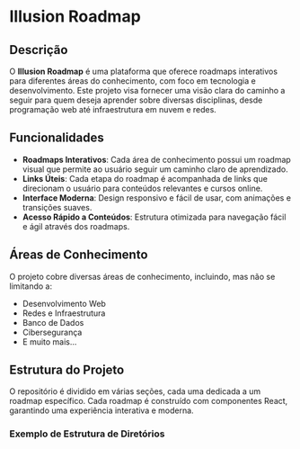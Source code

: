 # Illusion Roadmap

## Descrição

O **Illusion Roadmap** é uma plataforma que oferece roadmaps interativos para diferentes áreas do conhecimento, com foco em tecnologia e desenvolvimento. Este projeto visa fornecer uma visão clara do caminho a seguir para quem deseja aprender sobre diversas disciplinas, desde programação web até infraestrutura em nuvem e redes.

## Funcionalidades

- **Roadmaps Interativos**: Cada área de conhecimento possui um roadmap visual que permite ao usuário seguir um caminho claro de aprendizado.
- **Links Úteis**: Cada etapa do roadmap é acompanhada de links que direcionam o usuário para conteúdos relevantes e cursos online.
- **Interface Moderna**: Design responsivo e fácil de usar, com animações e transições suaves.
- **Acesso Rápido a Conteúdos**: Estrutura otimizada para navegação fácil e ágil através dos roadmaps.

## Áreas de Conhecimento

O projeto cobre diversas áreas de conhecimento, incluindo, mas não se limitando a:

- Desenvolvimento Web
- Redes e Infraestrutura
- Banco de Dados
- Cibersegurança
- E muito mais...

## Estrutura do Projeto

O repositório é dividido em várias seções, cada uma dedicada a um roadmap específico. Cada roadmap é construído com componentes React, garantindo uma experiência interativa e moderna.

### Exemplo de Estrutura de Diretórios

